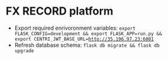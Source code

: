 # FX RECORD platform

- Export required enrivoronment variables: <code>export FLASK_CONFIG=development && export FLASK_APP=run.py && export CENTRI_JWT_BASE_URL=http://35.196.97.23:6001</code>
- Refresh database schema: <code>flask db migrate && flask db upgrade</code>
